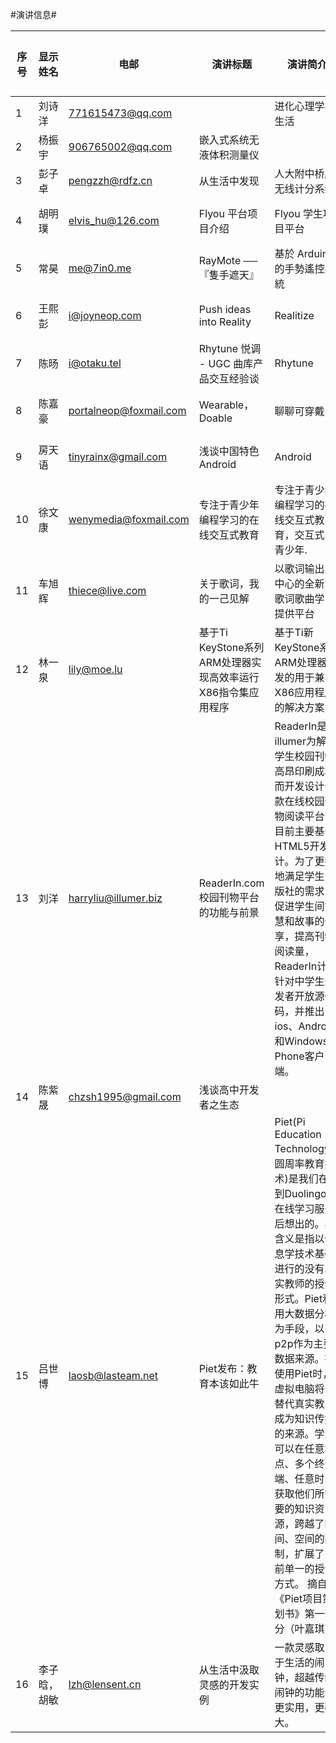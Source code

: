#演讲信息#


|序号|显示姓名|电邮|演讲标题|演讲简介|初步试讲|演讲状态|演讲时长|场次安排|
|----|------|----|-----|-----|-------|---|---|----|
|1|刘诗洋|771615473@qq.com|  |进化心理学与生活||提交||
|2|杨振宇|906765002@qq.com|嵌入式系统无液体积测量仪|||提交||
|3|彭子卓|pengzzh@rdfz.cn|从生活中发现|人大附中桥牌无线计分系统||提交||
|4|胡明璞|elvis_hu@126.com|Flyou 平台项目介绍|Flyou 学生项目平台|通过|试讲1|14min|
|5|常昊|me@7in0.me|RayMote ──『隻手遮天』|基於 Arduino 的手勢遙控系統||提交||
|6|王熙彭|i@joyneop.com|Push ideas into Reality|Realitize|通过|试讲2|7min|
|7|陈旸|i@otaku.tel|Rhytune 悦调 - UGC 曲库产品交互经验谈|Rhytune|通过|试讲1||
|8|陈嘉豪|portalneop@foxmail.com|Wearable，Doable|聊聊可穿戴|通过|试讲1|7min|
|9|房天语|tinyrainx@gmail.com|浅谈中国特色 Android|Android|通过|试讲1||
|10|徐文康|wenymedia@foxmail.com|专注于青少年编程学习的在线交互式教育|专注于青少年编程学习的在线交互式教育，交互式，青少年.||提交
|11|车旭辉|thiece@live.com|关于歌词，我的一己见解|以歌词输出为中心的全新的歌词歌曲学习提供平台||提交
|12|林一泉|lily@moe.lu|基于Ti KeyStone系列ARM处理器实现高效率运行X86指令集应用程序|基于Ti新KeyStone系列ARM处理器开发的用于兼容X86应用程序的解决方案||提交
|13|刘洋|harryliu@illumer.biz|ReaderIn.com校园刊物平台的功能与前景|ReaderIn是illumer为解决学生校园刊物高昂印刷成本而开发设计一款在线校园刊物阅读平台，目前主要基于HTML5开发设计。为了更好地满足学生出版社的需求，促进学生间智慧和故事的分享，提高刊物阅读量，ReaderIn计划针对中学生开发者开放源代码，并推出ios、Android和Windows Phone客户端。||提交|
|14|陈紫晟|chzsh1995@gmail.com|浅谈高中开发者之生态|||取消
|15|吕世博|laosb@lasteam.net|Piet发布：教育本该如此牛|Piet(Pi Education Technology，圆周率教育技术)是我们在看到Duolingo等在线学习服务后想出的。其含义是指以信息学技术基础进行的没有真实教师的授课形式。Piet利用大数据分析为手段，以p2p作为主要数据来源。在使用Piet时，虚拟电脑将会替代真实教师成为知识传播的来源。学生可以在任意地点、多个终端、任意时间获取他们所需要的知识资源，跨越了时间、空间的限制，扩展了目前单一的授课方式。 摘自《Piet项目策划书》第一部分（叶嘉琪）||提交|
|16|李子晗，胡敏|lzh@lensent.cn|从生活中汲取灵感的开发实例|一款灵感取自于生活的闹钟，超越传统闹钟的功能，更实用，更强大。|退回|试讲2|